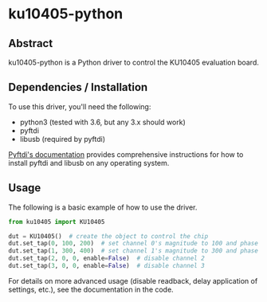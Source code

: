# ku10405-python

## Abstract

ku10405-python is a Python driver to control the KU10405 evaluation board.

## Dependencies / Installation

To use this driver, you'll need the following:
* python3 (tested with 3.6, but any 3.x should work)
* pyftdi
* libusb  (required by pyftdi)

[Pyftdi's documentation](https://eblot.github.io/pyftdi/installation.html) provides comprehensive
instructions for how to install pyftdi and libusb on any operating system.

## Usage

The following is a basic example of how to use the driver.

```python
from ku10405 import KU10405

dut = KU10405()  # create the object to control the chip
dut.set_tap(0, 100, 200)  # set channel 0's magnitude to 100 and phase to 200
dut.set_tap(1, 300, 400)  # set channel 1's magnitude to 300 and phase to 400
dut.set_tap(2, 0, 0, enable=False)  # disable channel 2
dut.set_tap(3, 0, 0, enable=False)  # disable channel 3
```

For details on more advanced usage (disable readback, delay application of settings, etc.), see the
documentation in the code.

